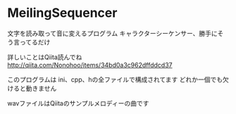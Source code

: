 # MeilingSequencer
文字を読み取って音に変えるプログラム
キャラクターシーケンサー、勝手にそう言ってるだけ

詳しいことはQiita読んでね
http://qiita.com/Nonohoo/items/34bd0a3c962dffddcd37

このプログラムは
ini、cpp、hの全ファイルで構成されてます
どれか一個でも欠けると動きません

wavファイルはQiitaのサンプルメロディーの曲です